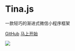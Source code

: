 # Tina.js

一款轻巧的渐进式微信小程序框架

[<i class="iconfont icon-github"></i> GitHub](https://github.com/lyfeyaj/ewa)
[马上开始 <i class="iconfont icon-down"></i>](#main)

<!-- background image -->
![](./_media/cover-image.jepg)
